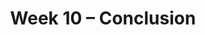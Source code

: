 ---
    title: Week 10 – Conclusion
    weekNumber: 10
    days:
      - date: 2021-11-30
        events:
          "**LEC 17**{: .label .label-lecture } Naive Bayes":
      - date: 2021-12-2
        events:
          "**LEC 18**{: .label .label-lecture } Review, Conclusion":
---